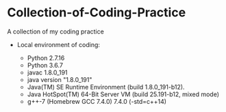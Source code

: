 # Collection-of-Coding-Practice
A collection of my coding practice

* Local environment of coding:

   	* Python 2.7.16
	* Python 3.6.7
	* javac 1.8.0_191
	* java version "1.8.0_191"
	* Java(TM) SE Runtime Environment (build 1.8.0_191-b12).
	* Java HotSpot(TM) 64-Bit Server VM (build 25.191-b12, mixed mode)
	* g++-7 (Homebrew GCC 7.4.0) 7.4.0 (-std=c++14)

